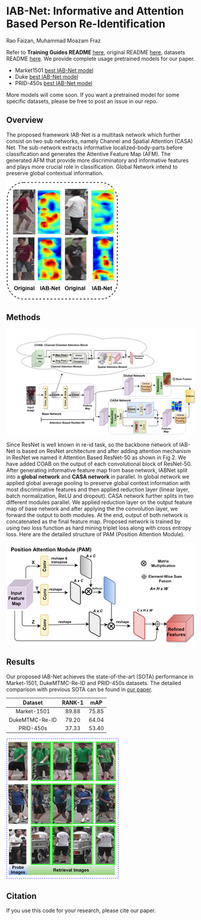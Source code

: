 # IAB-Net: Informative and Attention Based Person Re-Identification



Rao Faizan, Muhammad Moazam Fraz


Refer to **Training Guides README** [here](./README_Training_and_Testing_Guides.md), original README [here](./README_ORIG.md), datasets README [here](./DATASETS.md).
We provide complete usage pretrained models for our paper.

- Market1501 [best IAB-Net model](https://www.dropbox.com/s/qccw2xd2zsz4cpk/Market-1501_checkpoint_best.pth.tar?dl=1)
- Duke [best IAB-Net model](https://www.dropbox.com/s/oslrheo8kzpjluf/DukeMTMC-ReID_checkpoint_best.pth.tar?dl=1)
- PRID-450s [best IAB-Net model](https://www.dropbox.com/s/ym3dhcqzkro66g2/PRID-450s_checkpoint_best.pth.tar?dl=1)

More models will come soon. If you want a pretrained model for some specific datasets, please be free to post an issue in our repo.

## Overview

The proposed framework IAB-Net is a multitask network
which further consist on two sub networks, namely Channel
and Spatial Attention (CASA) Net. The sub-network extracts
informative localized-body-parts before classification and generates
the Attentive Feature Map (AFM). The generated AFM
that provide more discriminatory and informative features
and plays more crucial role in classification. Global Network
intend to preserve global contextual information.


![](./images/VisualResultGitHub.png)



## Methods

![](./images/arch.png)

Since ResNet is well known in re-id task, so the backbone
network of IAB-Net is based on ResNet architecture and after
adding attention mechanism in ResNet we named it Attention
Based ResNet-50 as shown in Fig 2. We have added COAB
on the output of each convolutional block of ResNet-50. After
generating informative feature map from base network, IABNet
split into a **global network** and **CASA network** in parallel.
In global network we applied global average pooling to
preserve global context information with most discriminative
features and then applied reduction layer (linear layer, batch
normalization, ReLU and dropout). CASA network further
splits in two different modules parallel. We applied reduction
layer on the output feature map of base network and after
applying the the convolution layer, we forward the output
to both modules. At the end, output of both network is
concatenated as the final feature map. Proposed network is
trained by using two loss function as hard mining triplet loss
along with cross entropy loss. 
Here are the detailed structure of PAM (Position Attention Module).

![](./images/PAMGitHub.png)



## Results

Our proposed IAB-Net achieves the state-of-the-art (SOTA) performance in Market-1501, DukeMTMC-Re-ID and PRID-450s datasets. The detailed comparison with previous SOTA can be found in [our paper](https://).

|    Dataset     | RANK-1 |  mAP  |
| :------------: | :---:  | :---: |
|  Market-1501   | 89.88  | 75.85 |
| DukeMTMC-Re-ID | 79.20  | 64.04 |
|  PRID-450s     | 37.33  | 53.40 |

![](./images/ImageRetrievalGithub.png)



## Citation

If you use this code for your research, please cite our paper.



